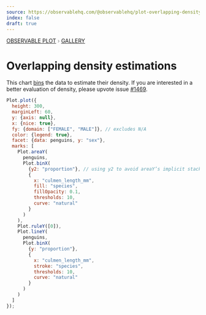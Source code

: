 ```yaml
---
source: https://observablehq.com/@observablehq/plot-overlapping-density-estimations
index: false
draft: true
---
```


<div style="color: grey; font: 13px/25.5px var(--sans-serif); text-transform: uppercase;"><h1 style="display: none;">Plot: Overlapping density estimations</h1><a href="/plot">Observable Plot</a> › <a href="/@observablehq/plot-gallery">Gallery</a></div>

# Overlapping density estimations

This chart [bins](https://observablehq.com/plot/transforms/bin) the data to estimate their density. If you are interested in a better evaluation of density, please upvote issue
[#1469](https://github.com/observablehq/plot/issues/1469).

```js echo
Plot.plot({
  height: 300,
  marginLeft: 60,
  y: {axis: null},
  x: {nice: true},
  fy: {domain: ["FEMALE", "MALE"]}, // excludes N/A
  color: {legend: true},
  facet: {data: penguins, y: "sex"},
  marks: [
    Plot.areaY(
      penguins,
      Plot.binX(
        {y2: "proportion"}, // using y2 to avoid areaY’s implicit stacking
        {
          x: "culmen_length_mm",
          fill: "species",
          fillOpacity: 0.1,
          thresholds: 10,
          curve: "natural"
        }
      )
    ),
    Plot.ruleY([0]),
    Plot.lineY(
      penguins,
      Plot.binX(
        {y: "proportion"},
        {
          x: "culmen_length_mm",
          stroke: "species",
          thresholds: 10,
          curve: "natural"
        }
      )
    )
  ]
});
```
